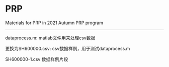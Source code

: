 # PRP
Materials for PRP in 2021 Autumn PRP program

_________

dataprocess.m: matlab文件用来处理csv数据

更换为SH600000.csv: csv数据样例，用于测试dataprocess.m

SH600000-1.csv 数据样例片段
